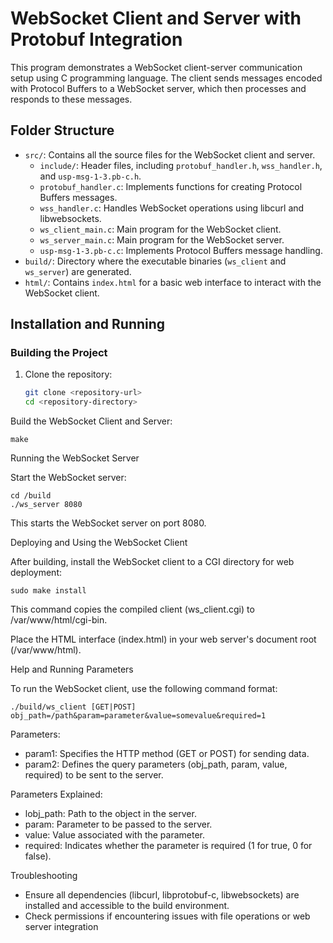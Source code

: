 # WebSocket Client and Server with Protobuf Integration

This program demonstrates a WebSocket client-server communication setup using C programming language. The client sends messages encoded with Protocol Buffers to a WebSocket server, which then processes and responds to these messages.

## Folder Structure

- `src/`: Contains all the source files for the WebSocket client and server.
  - `include/`: Header files, including `protobuf_handler.h`, `wss_handler.h`, and `usp-msg-1-3.pb-c.h`.
  - `protobuf_handler.c`: Implements functions for creating Protocol Buffers messages.
  - `wss_handler.c`: Handles WebSocket operations using libcurl and libwebsockets.
  - `ws_client_main.c`: Main program for the WebSocket client.
  - `ws_server_main.c`: Main program for the WebSocket server.
  - `usp-msg-1-3.pb-c.c`: Implements Protocol Buffers message handling.
- `build/`: Directory where the executable binaries (`ws_client` and `ws_server`) are generated.
- `html/`: Contains `index.html` for a basic web interface to interact with the WebSocket client.

## Installation and Running

### Building the Project

1. Clone the repository:

   ```bash
   git clone <repository-url>
   cd <repository-directory>
Build the WebSocket Client and Server:

    make

Running the WebSocket Server

  Start the WebSocket server:

    cd /build
    ./ws_server 8080

  This starts the WebSocket server on port 8080.

Deploying and Using the WebSocket Client

After building, install the WebSocket client to a CGI directory for web deployment:

    sudo make install

This command copies the compiled client (ws_client.cgi) to /var/www/html/cgi-bin.

Place the HTML interface (index.html) in your web server's document root (/var/www/html).

Help and Running Parameters

To run the WebSocket client, use the following command format:

    ./build/ws_client [GET|POST] obj_path=/path&param=parameter&value=somevalue&required=1

Parameters:
- param1: Specifies the HTTP method (GET or POST) for sending data.
- param2: Defines the query parameters (obj_path, param, value, required) to be sent to the server.

Parameters Explained:
- lobj_path: Path to the object in the server.
- param: Parameter to be passed to the server.
- value: Value associated with the parameter.
- required: Indicates whether the parameter is required (1 for true, 0 for false).

Troubleshooting
- Ensure all dependencies (libcurl, libprotobuf-c, libwebsockets) are installed and accessible to the build environment.
- Check permissions if encountering issues with file operations or web server integration
